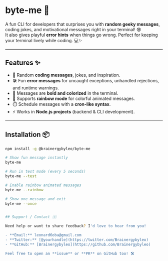 # byte-me 🚀

A fun CLI for developers that surprises you with **random geeky messages**, coding jokes, and motivational messages right in your terminal! 😎  
It also gives playful **error hints** when things go wrong. Perfect for keeping your terminal lively while coding. 💻✨

---

## Features ✨

- 🎯 Random **coding messages**, jokes, and inspiration.
- 🛠️ Fun **error messages** for uncaught exceptions, unhandled rejections, and runtime warnings.
- 🌈 Messages are **bold and colorized** in the terminal.
- 🌟 Supports **rainbow mode** for colorful animated messages.
- ⏱️ Schedule messages with a **cron-like syntax**.
- ⚡ Works in **Node.js projects** (backend & CLI development).

---

## Installation 📦

```bash
npm install -g @brainergybyleo/byte-me

# Show fun message instantly
byte-me

# Run in test mode (every 5 seconds)
byte-me --test

# Enable rainbow animated messages
byte-me --rainbow

# Show one message and exit
byte-me --once


## Support / Contact ✉️

Need help or want to share feedback? I'd love to hear from you!

- **Email:** leonard6oba@gmail.com
- **Twitter:** [@yourhandle](https://twitter.com/Brainergybyleo)
- **GitHub:** [Brainergybyleo](https://github.com/Brainergybyleo)

Feel free to open an **issue** or **PR** on GitHub too! 🛠️
```
